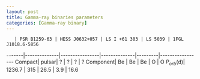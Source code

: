 ```yaml
---
layout: post
title: Gamma-ray binaries parameters
categories: [Gamma-ray binary]
---
```


       | PSR B1259-63 | HESS J0632+057 | LS I +61 303 | LS 5039 | 1FGL J1018.6-5856
-------|--------------|----------------|--------------|---------|-----------------
Compact| pulsar| ? | ? | ? | ? 
Component| Be | Be | Be | O | O 
$P_{orb}$(d)| 1236.7 | 315 | 26.5 | 3.9 | 16.6 